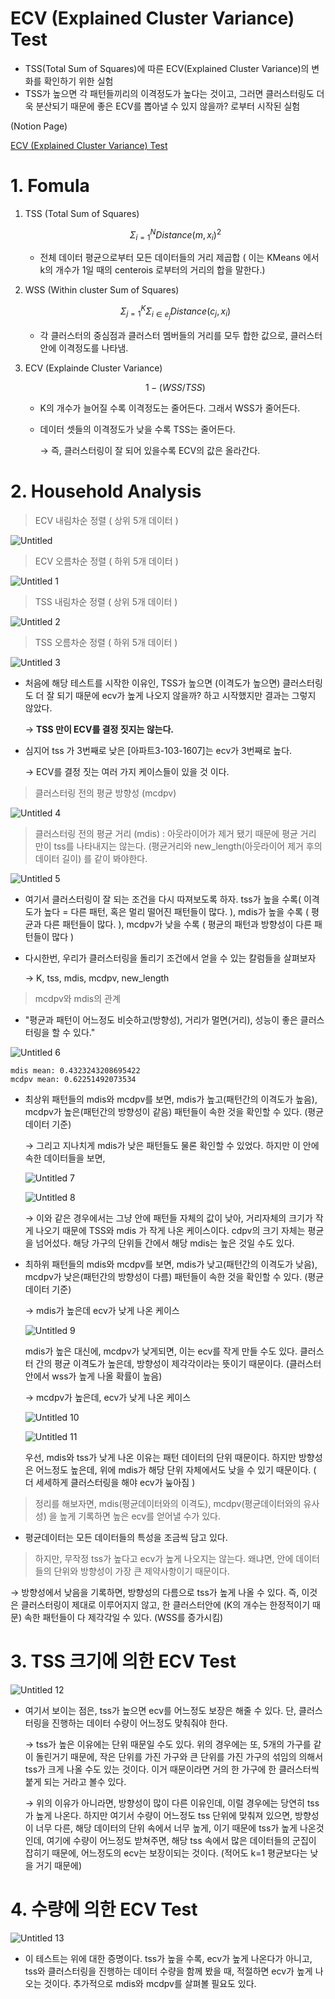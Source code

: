 # ECV (Explained Cluster Variance) Test

- TSS(Total Sum of Squares)에 따른 ECV(Explained Cluster Variance)의 변화를 확인하기 위한 실험
- TSS가 높으면 각 패턴들끼리의 이격정도가 높다는 것이고, 그러면 클러스터링도 더욱 분산되기 때문에 좋은 ECV를 뽑아낼 수 있지 않을까? 로부터 시작된 실험

(Notion Page)

[ECV (Explained Cluster Variance) Test](https://elegant-tern-afc.notion.site/ECV-Explained-Cluster-Variance-Test-284ed49d54ba4dc7a58a2f6be21d63c1)

# 1. Fomula

1. TSS (Total Sum of Squares)

   $$\Sigma^N_{i=1}Distance(m, x_i)^2$$

   - 전체 데이터 평균으로부터 모든 데이터들의 거리 제곱합 ( 이는 KMeans 에서 k의 개수가 1일 때의 centerois 로부터의 거리의 합을 말한다.)

2. WSS (Within cluster Sum of Squares)

   $$\Sigma^K_{j=1}\Sigma_{i\in e_j}Distance(c_j, x_i)$$

   - 각 클러스터의 중심점과 클러스터 멤버들의 거리를 모두 합한 값으로, 클러스터 안에 이격정도를 나타냄.

3. ECV (Explainde Cluster Variance)

   $$1 - (WSS / TSS)$$

   - K의 개수가 늘어질 수록 이격정도는 줄어든다. 그래서 WSS가 줄어든다.
   - 데이터 셋들의 이격정도가 낮을 수록 TSS는 줄어든다.

     → 즉, 클러스터링이 잘 되어 있을수록 ECV의 값은 올라간다.

# 2. Household Analysis

> ECV 내림차순 정렬 ( 상위 5개 데이터 )

![Untitled](https://user-images.githubusercontent.com/52296323/128667915-6e7322a4-a938-43ca-a9b3-4e9c91a1eea4.png)

> ECV 오름차순 정렬 ( 하위 5개 데이터 )

![Untitled 1](https://user-images.githubusercontent.com/52296323/128667921-dbd94792-ee36-49ba-910d-4ab031a0d2ee.png)

> TSS 내림차순 정렬 ( 상위 5개 데이터 )

![Untitled 2](https://user-images.githubusercontent.com/52296323/128667933-cbfb85da-0e93-48e6-b0df-ca5ca3ca4864.png)

> TSS 오름차순 정렬 ( 하위 5개 데이터 )

![Untitled 3](https://user-images.githubusercontent.com/52296323/128667953-bb1c83ef-0a80-4e15-a239-fcbbec97735c.png)

- 처음에 해당 테스트를 시작한 이유인, TSS가 높으면 (이격도가 높으면) 클러스터링도 더 잘 되기 때문에 ecv가 높게 나오지 않을까? 하고 시작했지만 결과는 그렇지 않았다.

  → **TSS 만이 ECV를 결정 짓지는 않는다.**

- 심지어 tss 가 3번째로 낮은 [아파트3-103-1607]는 ecv가 3번째로 높다.

  → ECV를 결정 짓는 여러 가지 케이스들이 있을 것 이다.

> 클러스터링 전의 평균 방향성 (mcdpv)

![Untitled 4](https://user-images.githubusercontent.com/52296323/128667967-c280b646-d781-4167-ba5b-2135412c5238.png)

> 클러스터링 전의 평균 거리 (mdis) : 아웃라이어가 제거 됐기 때문에 평균 거리 만이 tss를 나타내지는 않는다. (평균거리와 new_length(아웃라이어 제거 후의 데이터 길이) 를 같이 봐야한다.

![Untitled 5](https://user-images.githubusercontent.com/52296323/128667979-f869f146-1c13-4113-af4d-d29bd28337a4.png)

- 여기서 클러스터링이 잘 되는 조건을 다시 따져보도록 하자. tss가 높을 수록( 이격도가 높다 = 다른 패턴, 혹은 멀리 떨어진 패턴들이 많다. ), mdis가 높을 수록 ( 평균과 다른 패턴들이 많다. ), mcdpv가 낮을 수록 ( 평균의 패턴과 방향성이 다른 패턴들이 많다 )
- 다시한번, 우리가 클러스터링을 돌리기 조건에서 얻을 수 있는 칼럼들을 살펴보자

  → K, tss, mdis, mcdpv, new_length

> mcdpv와 mdis의 관계

- "평균과 패턴이 어느정도 비슷하고(방향성), 거리가 멀면(거리), 성능이 좋은 클러스터링을 할 수 있다."

![Untitled 6](https://user-images.githubusercontent.com/52296323/128667989-29451449-e3dc-4de4-9d70-795680de202e.png)

```
mdis mean: 0.4323243208695422
mcdpv mean: 0.62251492073534
```

- 최상위 패턴들의 mdis와 mcdpv를 보면, mdis가 높고(패턴간의 이격도가 높음), mcdpv가 높은(패턴간의 방향성이 같음) 패턴들이 속한 것을 확인할 수 있다. (평균 데이터 기준)

  → 그리고 지나치게 mdis가 낮은 패턴들도 물론 확인할 수 있었다. 하지만 이 안에 속한 데이터들을 보면,

   ![Untitled 7](https://user-images.githubusercontent.com/52296323/128667998-054be1c3-0a07-451d-bc07-ed3e44d21c28.png)

   ![Untitled 8](https://user-images.githubusercontent.com/52296323/128668007-63366c9c-3091-4f82-ab12-f9bb0da93fe4.png)

  → 이와 같은 경우에서는 그냥 안에 패턴들 자체의 값이 낮아, 거리자체의 크기가 작게 나오기 때문에 TSS와 mdis 가 작게 나온 케이스이다. cdpv의 크기 자체는 평균을 넘어섰다. 해당 가구의 단위들 간에서 해당 mdis는 높은 것일 수도 있다.

- 최하위 패턴들의 mdis와 mcdpv를 보면, mdis가 낮고(패턴간의 이격도가 낮음), mcdpv가 낮은(패턴간의 방향성이 다름) 패턴들이 속한 것을 확인할 수 있다. (평균 데이터 기준)

  → mdis가 높은데 ecv가 낮게 나온 케이스

   ![Untitled 9](https://user-images.githubusercontent.com/52296323/128668019-06f0983f-dacf-4e74-9c90-452dcf6b9d8e.png)

  mdis가 높은 대신에, mcdpv가 낮게되면, 이는 ecv를 작게 만들 수도 있다. 클러스터 간의 평균 이격도가 높은데, 방향성이 제각각이라는 뜻이기 때문이다. (클러스터 안에서 wss가 높게 나올 확률이 높음)

  → mcdpv가 높은데, ecv가 낮게 나온 케이스

   ![Untitled 10](https://user-images.githubusercontent.com/52296323/128668046-2ce57596-4b7e-438c-aaad-789c576e69a0.png)

   ![Untitled 11](https://user-images.githubusercontent.com/52296323/128668059-ef894ee2-93cc-4209-9ded-f46189a30dc0.png)

  우선, mdis와 tss가 낮게 나온 이유는 패턴 데이터의 단위 때문이다. 하지만 방향성은 어느정도 높은데, 위에 mdis가 해당 단위 자체에서도 낮을 수 있기 때문이다. ( 더 세세하게 클러스터링을 해야 ecv가 눞아짐 )

> 정리를 해보자면, mdis(평균데이터와의 이격도), mcdpv(평균데이터와의 유사성) 을 높게 기록하면 높은 ecv를 얻어낼 수가 있다.

- 평균데이터는 모든 데이터들의 특성을 조금씩 담고 있다.

> 하지만, 무작정 tss가 높다고 ecv가 높게 나오지는 않는다. 왜냐면, 안에 데이터들의 단위와 방향성이 가장 큰 제약사항이기 때문이다.

→ 방향성에서 낮음을 기록하면, 방향성의 다름으로 tss가 높게 나올 수 있다. 즉, 이것은 클러스터링이 제대로 이루어지지 않고, 한 클러스터안에 (K의 개수는 한정적이기 때문) 속한 패턴들이 다 제각각일 수 있다. (WSS를 증가시킴)

# 3. TSS 크기에 의한 ECV Test

![Untitled 12](https://user-images.githubusercontent.com/52296323/128668067-0ac00455-b6a1-4bb1-af32-63f75274e422.png)

- 여기서 보이는 점은, tss가 높으면 ecv를 어느정도 보장은 해줄 수 있다. 단, 클러스터링을 진행하는 데이터 수량이 어느정도 맞춰줘야 한다.

  → tss가 높은 이유에는 단위 때문일 수도 있다. 위의 경우에는 또, 5개의 가구를 같이 돌린거기 때문에, 작은 단위를 가진 가구와 큰 단위를 가진 가구의 섞임의 의해서 tss가 크게 나올 수도 있는 것이다. 이거 때문이라면 거의 한 가구에 한 클러스터씩 붙게 되는 거라고 볼수 있다.

  → 위의 이유가 아니라면, 방향성이 많이 다른 이유인데, 이럴 경우에는 당연히 tss가 높게 나온다. 하지만 여기서 수량이 어느정도 tss 단위에 맞춰져 있으면, 방향성이 너무 다른, 해당 데이터의 단위 속에서 너무 높게, 이기 때문에 tss가 높게 나온것인데, 여기에 수량이 어느정도 받쳐주면, 해당 tss 속에서 많은 데이터들의 군집이 잡히기 때문에, 어느정도의 ecv는 보장이되는 것이다. (적어도 k=1 평균보다는 낮을 거기 때문에)

# 4. 수량에 의한 ECV Test

![Untitled 13](https://user-images.githubusercontent.com/52296323/128668084-bb034de0-6090-47a9-8b29-b4fae16ff1df.png)

- 이 테스트는 위에 대한 증명이다. tss가 높을 수록, ecv가 높게 나온다가 아니고, tss와 클러스터링을 진행하는 데이터 수량을 함께 봤을 때, 적절하면 ecv가 높게 나오는 것이다. 추가적으로 mdis와 mcdpv를 살펴볼 필요도 있다.
